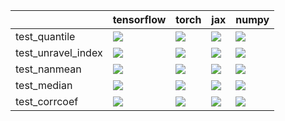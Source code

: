 |                    | tensorflow                                                                                                                                                                             | torch                                                                                                                                                                                  | jax                                                                                                                                                                                    | numpy                                                                                                                                                                                  |
|:-------------------|:---------------------------------------------------------------------------------------------------------------------------------------------------------------------------------------|:---------------------------------------------------------------------------------------------------------------------------------------------------------------------------------------|:---------------------------------------------------------------------------------------------------------------------------------------------------------------------------------------|:---------------------------------------------------------------------------------------------------------------------------------------------------------------------------------------|
| test_quantile      | <a href="https://github.com/unifyai/ivy/actions/runs/3941321485/jobs/6743583042" rel="noopener noreferrer" target="_blank"><img src=https://img.shields.io/badge/-failure-red></a>     | <a href="https://github.com/unifyai/ivy/actions/runs/3941321485/jobs/6743583042" rel="noopener noreferrer" target="_blank"><img src=https://img.shields.io/badge/-failure-red></a>     | <a href="https://github.com/unifyai/ivy/actions/runs/3941321485/jobs/6743583042" rel="noopener noreferrer" target="_blank"><img src=https://img.shields.io/badge/-failure-red></a>     | <a href="https://github.com/unifyai/ivy/actions/runs/3941321485/jobs/6743583042" rel="noopener noreferrer" target="_blank"><img src=https://img.shields.io/badge/-failure-red></a>     |
| test_unravel_index | <a href="https://github.com/unifyai/ivy/actions/runs/3941321485/jobs/6743583042" rel="noopener noreferrer" target="_blank"><img src=https://img.shields.io/badge/-failure-red></a>     | <a href="https://github.com/unifyai/ivy/actions/runs/3941321485/jobs/6743583042" rel="noopener noreferrer" target="_blank"><img src=https://img.shields.io/badge/-failure-red></a>     | <a href="https://github.com/unifyai/ivy/actions/runs/3941321485/jobs/6743583042" rel="noopener noreferrer" target="_blank"><img src=https://img.shields.io/badge/-failure-red></a>     | <a href="https://github.com/unifyai/ivy/actions/runs/3941321485/jobs/6743583042" rel="noopener noreferrer" target="_blank"><img src=https://img.shields.io/badge/-failure-red></a>     |
| test_nanmean       | <a href="https://github.com/unifyai/ivy/actions/runs/3941321485/jobs/6743583042" rel="noopener noreferrer" target="_blank"><img src=https://img.shields.io/badge/-failure-red></a>     | <a href="https://github.com/unifyai/ivy/actions/runs/3941321485/jobs/6743583042" rel="noopener noreferrer" target="_blank"><img src=https://img.shields.io/badge/-failure-red></a>     | <a href="https://github.com/unifyai/ivy/actions/runs/3947978462/jobs/6757467634" rel="noopener noreferrer" target="_blank"><img src=https://img.shields.io/badge/-failure-red></a>     | <a href="https://github.com/unifyai/ivy/actions/runs/3941321485/jobs/6743583042" rel="noopener noreferrer" target="_blank"><img src=https://img.shields.io/badge/-failure-red></a>     |
| test_median        | <a href="https://github.com/unifyai/ivy/actions/runs/3941321485/jobs/6743583042" rel="noopener noreferrer" target="_blank"><img src=https://img.shields.io/badge/-failure-red></a>     | <a href="https://github.com/unifyai/ivy/actions/runs/3941321485/jobs/6743583042" rel="noopener noreferrer" target="_blank"><img src=https://img.shields.io/badge/-failure-red></a>     | <a href="https://github.com/unifyai/ivy/actions/runs/3941321485/jobs/6743583042" rel="noopener noreferrer" target="_blank"><img src=https://img.shields.io/badge/-failure-red></a>     | <a href="https://github.com/unifyai/ivy/actions/runs/3941321485/jobs/6743583042" rel="noopener noreferrer" target="_blank"><img src=https://img.shields.io/badge/-failure-red></a>     |
| test_corrcoef      | <a href="https://github.com/unifyai/ivy/actions/runs/3941321485/jobs/6743583042" rel="noopener noreferrer" target="_blank"><img src=https://img.shields.io/badge/-success-success></a> | <a href="https://github.com/unifyai/ivy/actions/runs/3941321485/jobs/6743583042" rel="noopener noreferrer" target="_blank"><img src=https://img.shields.io/badge/-success-success></a> | <a href="https://github.com/unifyai/ivy/actions/runs/3941321485/jobs/6743583042" rel="noopener noreferrer" target="_blank"><img src=https://img.shields.io/badge/-success-success></a> | <a href="https://github.com/unifyai/ivy/actions/runs/3941321485/jobs/6743583042" rel="noopener noreferrer" target="_blank"><img src=https://img.shields.io/badge/-success-success></a> |